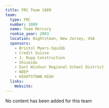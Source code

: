 ```yaml
---
title: FRC Team 1089
team:
  type: FRC
  number: 1089
  name: Team Mercury
  rookie_year: 2003
  location: Hightstown, New Jersey, USA
  sponsors:
    - Bristol Myers-Squibb
    - Credit Suisse
    - J. Rupp Construction
    - Shiseido
    - East Windsor Regional School District
    - NDEP
    - HIGHTSTOWN HIGH
  links:
    Website: 
---
```

No content has been added for this team